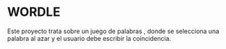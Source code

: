 # WORDLE
Este proyecto trata sobre un juego de palabras , donde se selecciona una palabra al azar y el usuario debe escribir la coincidencia.
